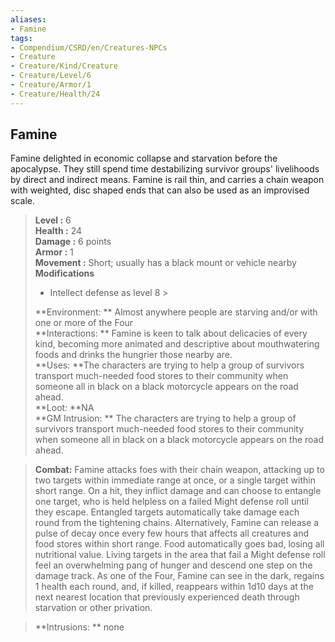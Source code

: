 ```yaml
---
aliases:
- Famine
tags:
- Compendium/CSRD/en/Creatures-NPCs
- Creature
- Creature/Kind/Creature
- Creature/Level/6
- Creature/Armor/1
- Creature/Health/24
---
```


  
## Famine  
Famine delighted in economic collapse and starvation before the apocalypse. They still spend time destabilizing survivor groups' livelihoods by direct and indirect means. Famine is rail thin, and carries a chain weapon with weighted, disc shaped ends that can also be used as an improvised scale.  

  
> **Level :** 6  
> **Health :** 24  
> **Damage :** 6 points  
> **Armor :** 1  
> **Movement :** Short; usually has a black mount or vehicle nearby  
> **Modifications**  
>- Intellect defense as level 8 >
>  
> **Environment: ** Almost anywhere people are starving and/or with one or more of the Four  
> **Interactions: ** Famine is keen to talk about delicacies of every kind, becoming more animated and descriptive about mouthwatering foods and drinks the hungrier those nearby are.  
> **Uses: **The characters are trying to help a group of survivors transport much-needed food stores to their community when someone all in black on a black motorcycle appears on the road ahead.  
> **Loot: **NA  
> **GM Intrusion: ** The characters are trying to help a group of survivors transport much-needed food stores to their community when someone all in black on a black motorcycle appears on the road ahead.  

> **Combat:** 
> Famine attacks foes with their chain weapon, attacking up to two targets within immediate range at once, or a single target within short range. On a hit, they inflict damage and can choose to entangle one target, who is held helpless on a failed Might defense roll until they escape. Entangled targets automatically take damage each round from the tightening chains. Alternatively, Famine can release a pulse of decay once every few hours that affects all creatures and food stores within short range. Food automatically goes bad, losing all nutritional value. Living targets in the area that fail a Might defense roll feel an overwhelming pang of hunger and descend one step on the damage track. As one of the Four, Famine can see in the dark, regains 1 health each round, and, if killed, reappears within 1d10 days at the next nearest location that previously experienced death through starvation or other privation.  
  

> **Intrusions: ** 
> none  
